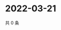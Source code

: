 # 2022-03-21

共 0 条

<!-- BEGIN WEIBO -->
<!-- 最后更新时间 Mon Mar 21 2022 03:11:29 GMT+0800 (China Standard Time) -->

<!-- END WEIBO -->
